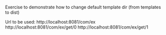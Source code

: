 Exercise to demonstrate how to change default template dir (from templates to dist)

Url to be used: 
 	http://localhost:8081/com/ex
 	http://localhost:8081/com/ex/get/0
 	http://localhost:8081/com/ex/get/1
 	